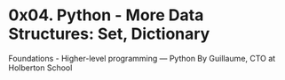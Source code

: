 # 0x04. Python - More Data Structures: Set, Dictionary
 Foundations - Higher-level programming ― Python
 By Guillaume, CTO at Holberton School